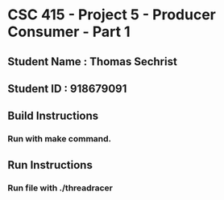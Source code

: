 # CSC 415 - Project 5 - Producer Consumer - Part 1

## Student Name : Thomas Sechrist

## Student ID : 918679091

## Build Instructions
### Run with make command.

## Run Instructions
### Run file with ./threadracer